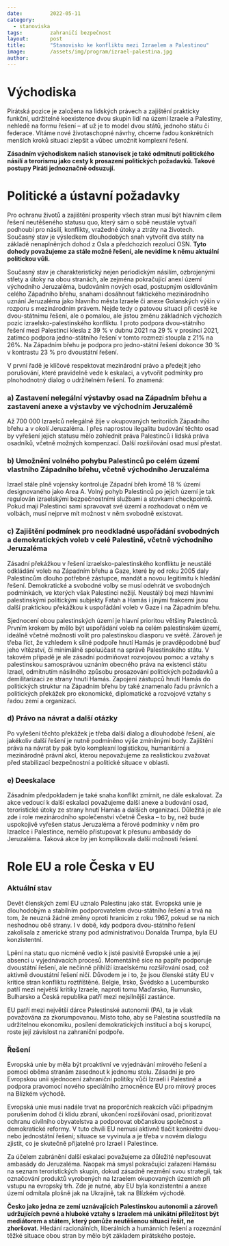 ```yaml
---
date:         2022-05-11
category:     
  - stanoviska
tags:         zahraničí bezpečnost
layout:       post
title:        "Stanovisko ke konfliktu mezi Izraelem a Palestinou"
image:        /assets/img/program/izrael-palestina.jpg
author:       
---
```



# Východiska

Pirátská pozice je založena na lidských právech a zajištění prakticky funkční, udržitelné koexistence dvou skupin lidí na území Izraele a Palestiny, nehledě na formu řešení – ať už je to model dvou států, jednoho státu či federace. Vítáme nové životaschopné návrhy, chceme řadou konkrétních menších kroků situaci zlepšit a vůbec umožnit komplexní řešení.

**Zásadním východiskem našich stanovisek je také odmítnutí politického násilí a terorismu jako cesty k prosazení politických požadavků. Takové postupy Piráti jednoznačně odsuzují.**

# Politické a ústavní požadavky

Pro ochranu životů a zajištění prosperity všech stran musí být hlavním cílem řešení neutěšeného statusu quo, který sám o sobě neustále vytváří podhoubí pro násilí, konflikty, vražedné útoky a ztráty na životech. Současný stav je výsledkem dlouhodobých snah vytvořit dva státy na základě nenaplněných dohod z Osla a předchozích rezolucí OSN. **Tyto dohody považujeme za stále možné řešení, ale nevidíme k němu aktuální politickou vůli.**

Současný stav je charakteristický nejen periodickým násilím, ozbrojenými střety a útoky na obou stranách, ale zejména pokračující anexí území východního Jeruzaléma, budováním nových osad, postupným osídlováním celého Západního břehu, snahami dosáhnout faktického mezinárodního uznání Jeruzaléma jako hlavního města Izraele či anexe Golanských výšin v rozporu s mezinárodním právem. Nejde tedy o patovou situaci při cestě ke dvou-státnímu řešení, ale o pomalou, ale jistou změnu základních výchozích pozic izraelsko-palestinského konfliktu. I proto podpora dvou-státního řešení mezi Palestinci klesla z 39 % v dubnu 2021 na 29 % v prosinci 2021, zatímco podpora jedno-státního řešení v tomto rozmezí stoupla z 21% na 26%. Na Západním břehu je podpora pro jedno-státní řešení dokonce 30 % v kontrastu 23 % pro dvoustátní řešení.

V první řadě je klíčové respektovat mezinárodní právo a předejít jeho porušování, které pravidelně vede k eskalaci, a vytvořit podmínky pro plnohodnotný dialog o udržitelném řešení. To znamená:

### a) Zastavení nelegální výstavby osad na Západním břehu a zastavení anexe a výstavby ve východním Jeruzalémě
Až 700 000 Izraelců nelegálně žije v okupovaných teritoriích Západního břehu a v okolí Jeruzaléma. I přes naprostou ilegalitu budování těchto osad by vyřešení jejich statusu mělo zohlednit práva Palestinců i lidská práva osadníků, včetně možných kompenzací. Další rozšiřování osad musí přestat.

### b) Umožnění volného pohybu Palestinců po celém území vlastního Západního břehu, včetně východního Jeruzaléma
Izrael stále plně vojensky kontroluje Západní břeh kromě 18 % území designovaného jako Area A. Volný pohyb Palestinců po jejich území je tak regulován izraelskými bezpečnostními službami a stovkami checkpointů. Pokud mají Palestinci sami spravovat své území a rozhodovat o něm ve volbách, musí nejprve mít možnost v něm svobodně existovat.

### c) Zajištění podmínek pro neodkladné uspořádání svobodných a demokratických voleb v celé Palestině, včetně východního Jeruzaléma
Zásadní překážkou v řešení izraelsko-palestinského konfliktu je neustálé odkládání voleb na Západním břehu a Gaze, které by od roku 2005 daly Palestincům dlouho potřebné zástupce, mandát a novou legitimitu k hledání řešení. Demokratické a svobodné volby se musí odehrát ve svobodných podmínkách, ve kterých však Palestinci nežijí. Neustálý boj mezi hlavními palestinskými politickými subjekty Fatah a Hamás i jinými frakcemi jsou další praktickou překážkou k uspořádání voleb v Gaze i na Západním břehu.

Sjednocení obou palestinských území je hlavní prioritou většiny Palestinců. Prvním krokem by mělo být uspořádání voleb na celém palestinském území, ideálně včetně možnosti volit pro palestinskou diasporu ve světě. Zároveň je třeba říct, že vzhledem k silné podpoře hnutí Hamás je pravděpodobné buď jeho vítězství, či minimálně spoluúčast na správě Palestinského státu. V takovém případě je ale zásadní podmiňovat rozvojovou pomoc a vztahy s palestinskou samosprávou uznáním obecného práva na existenci státu Izrael, odmítnutím násilného způsobu prosazování politických požadavků a demilitarizaci ze strany hnutí Hamás. Zapojení zástupců hnutí Hamás do politických struktur na Západním břehu by také znamenalo řadu právních a politických překážek pro ekonomické, diplomatické a rozvojové vztahy s řadou zemí a organizací.

### d) Právo na návrat a další otázky
Po vyřešení těchto překážek je třeba další dialog a dlouhodobé řešení, ale jakékoliv další řešení je nutně podmíněno výše zmíněnými body. Zajištění práva na návrat by pak bylo komplexní logistickou, humanitární a mezinárodně právní akcí, kterou nepovažujeme za realistickou zvažovat před stabilizací bezpečnostní a politické situace v oblasti.

### e) Deeskalace
Zásadním předpokladem je také snaha konflikt zmírnit, ne dále eskalovat. Za akce vedoucí k další eskalaci považujeme další anexe a budování osad, teroristické útoky ze strany hnutí Hamás a dalších organizací. Důležitá je ale zde i role mezinárodního společenství včetně Česka – to by, než bude uspokojivě vyřešen status Jeruzaléma a férové podmínky v něm pro Izraelce i Palestince, nemělo přistupovat k přesunu ambasády do Jeruzaléma. Taková akce by jen komplikovala další možnosti řešení.


# Role EU a role Česka v EU

### **Aktuální stav**
Devět členských zemí EU uznalo Palestinu jako stát. Evropská unie je dlouhodobým a stabilním podporovatelem dvou-státního řešení a trvá na tom, že neuzná žádné změny oproti hranicím z roku 1967, pokud se na nich neshodnou obě strany. I v době, kdy podpora dvou-státního řešení zakolísala z americké strany pod administrativou Donalda Trumpa, byla EU konzistentní.

Lpění na statu quo nicméně vedlo k jisté pasivitě Evropské unie a její absenci u vyjednávacích procesů. Momentálně sice na papíře podporuje dvoustátní řešení, ale nečinně přihlíží izraelskému rozšiřování osad, což aktivně dvoustátní řešení ničí. Důvodem je i to, že jsou členské státy EU v kritice stran konfliktu roztříštěné. Belgie, Irsko, Švédsko a Lucembursko patří mezi největší kritiky Izraele, naproti tomu Maďarsko, Rumunsko, Bulharsko a Česká republika patří mezi nejsilnější zastánce.

EU patří mezi největší dárce Palestinské autonomii (PA), ta je však považována za zkorumpovanou. Místo toho, aby se Palestina soustředila na udržitelnou ekonomiku, posílení demokratických institucí a boj s korupcí, roste její závislost na zahraniční podpoře.

### **Řešení**
Evropská unie by měla být proaktivní ve vyjednávání mírového řešení a pomoci oběma stranám zasednout k jednomu stolu. Zásadní je pro Evropskou unii sjednocení zahraniční politiky vůči Izraeli i Palestině a podpora pravomocí nového speciálního zmocněnce EU pro mírový proces na Blízkém východě.

Evropská unie musí nadále trvat na proporčních reakcích vůči případným porušením dohod či klidu zbraní, ukončení rozšiřování osad, prioritizovat ochranu civilního obyvatelstva a podporovat občanskou společnost a demokratické reformy. V tuto chvíli EU nemusí aktivně tlačit konkrétní dvou- nebo jednostátní řešení; situace se vyvinula a je třeba v novém dialogu zjistit, co je skutečně přijatelné pro Izrael i Palestince.

Za účelem zabránění další eskalaci považujeme za důležité nepřesouvat ambasády do Jeruzaléma. Naopak má smysl pokračující zařazení Hamásu na seznam teroristických skupin, dokud zásadně nezmění svou strategii, tak označování produktů vyrobených na Izraelem okupovaných územích při vstupu na evropský trh. Zde je nutné, aby EU byla konzistentní a anexe území odmítala plošně jak na Ukrajině, tak na Blízkém východě.

**Česko jako jedna ze zemí uznávajících Palestinskou autonomii a zároveň udržujících pevné a hluboké vztahy s Izraelem má unikátní příležitost být mediátorem a státem, který pomůže neutěšenou situaci řešit, ne zhoršovat.** Hledání racionálních, liberálních a humánních řešení a rozeznání těžké situace obou stran by mělo být základem pirátského postoje.
